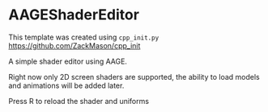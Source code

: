 # AAGEShaderEditor

This template was created using `cpp_init.py` https://github.com/ZackMason/cpp_init

A simple shader editor using AAGE.

Right now only 2D screen shaders are supported, the ability to load models and animations will be added later.

Press R to reload the shader and uniforms
